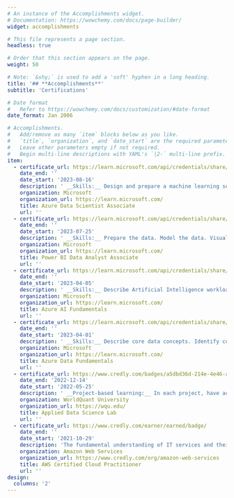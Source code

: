 ```yaml
---
# An instance of the Accomplishments widget.
# Documentation: https://wowchemy.com/docs/page-builder/
widget: accomplishments

# This file represents a page section.
headless: true

# Order that this section appears on the page.
weight: 50

# Note: `&shy;` is used to add a 'soft' hyphen in a long heading.
title: '## **Accomplishments**'
subtitle: 'Certifications'

# Date format
#   Refer to https://wowchemy.com/docs/customization/#date-format
date_format: Jan 2006

# Accomplishments.
#   Add/remove as many `item` blocks below as you like.
#   `title`, `organization`, and `date_start` are the required parameters.
#   Leave other parameters empty if not required.
#   Begin multi-line descriptions with YAML's `|2-` multi-line prefix.
item:
  - certificate_url: https://learn.microsoft.com/api/credentials/share/en-us/eddwincheteni-3552/49A4BDC32EA9AE10?sharingId=6F9A2B3F72C172C6
    date_end: ''
    date_start: '2023-08-16'
    description: ' __Skills:__ Design and prepare a machine learning solution. Explore data and train models. Prepare a model for deployment. Deploy and retrain a model.'
    organization: Microsoft
    organization_url: https://learn.microsoft.com/
    title: Azure Data Scientist Associate
    url: ''
  - certificate_url: https://learn.microsoft.com/api/credentials/share/en-us/eddwincheteni-3552/F085D9994009BE91?sharingId=6F9A2B3F72C172C6
    date_end: ''
    date_start: '2023-07-25'
    description: ' __Skills:__ Prepare the data. Model the data. Visualize and analyze the data. Deploy and maintain assets.'
    organization: Microsoft
    organization_url: https://learn.microsoft.com/
    title: Power BI Data Analyst Associate
    url: ''
  - certificate_url: https://learn.microsoft.com/api/credentials/share/en-us/eddwincheteni-3552/F2F5909A3AD32FC9?sharingId=6F9A2B3F72C172C6
    date_end: ''
    date_start: '2023-04-05'
    description: ' __Skills:__ Describe Artificial Intelligence workloads and considerations. Describe fundamental principles of machine learning on Azure. Describe features of computer vision workloads on Azure. Describe features of Natural Language Processing (NLP) workloads on Azure.'
    organization: Microsoft
    organization_url: https://learn.microsoft.com/
    title: Azure AI Fundamentals
    url: ''
  - certificate_url: https://learn.microsoft.com/api/credentials/share/en-us/eddwincheteni-3552/70F44CD02DD2581A?sharingId=6F9A2B3F72C172C6
    date_end: ''
    date_start: '2023-04-01'
    description: ' __Skills:__ Describe core data concepts. Identify considerations for relational data on Azure. Describe considerations for working with non-relational data on Azure. Describe an analytics workload on Azure.'
    organization: Microsoft
    organization_url: https://learn.microsoft.com/
    title: Azure Data Fundamentals
    url: ''
  - certificate_url: https://www.credly.com/badges/a5dbd36d-214e-4e46-a706-4ad0e443ca86
    date_end: '2022-12-14'
    date_start: '2022-05-25'
    description: ' __Project-based learning:__ In each project, have accessed data from files, __SQL__ and __NoSQL__ databases and __APIs__. Have demonstrated my ability to explore and clean data, create functions and __ETL__ pipelines to prepare training sets. Have built machine learning models for supervised and unsupervised learning tasks, and have created visualizations to explain data characteristics and model predictions for non-technical audiences.'
    organization: WorldQuant University
    organization_url: https://wqu.edu/
    title: Applied Data Science Lab
    url: ''
  - certificate_url: https://www.credly.com/earner/earned/badge/
    date_end: ''
    date_start: '2021-10-29'
    description: 'The fundamental understanding of IT services and their uses in the AWS Cloud. Demonstrated cloud fluency and foundational AWS knowledge. Ability to identify essential AWS services necessary to set up AWS-focused projects.'
    organization: Amazon Web Services
    organization_url: https://www.credly.com/org/amazon-web-services
    title: AWS Certified Cloud Practitioner
    url: ''
design:
  columns: '2'
---
```

